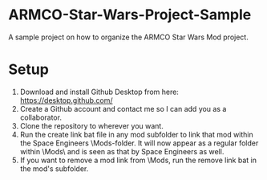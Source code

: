 # ARMCO-Star-Wars-Project-Sample
A sample project on how to organize the ARMCO Star Wars Mod project.

# Setup
1. Download and install Github Desktop from here: https://desktop.github.com/
2. Create a Github account and contact me so I can add you as a collaborator.
3. Clone the repository to wherever you want.
4. Run the create link bat file in any mod subfolder to link that mod within the Space Engineers \Mods\-folder. It will now appear as a regular folder within \Mods\ and is seen as that by Space Engineers as well.
5. If you want to remove a mod link from \Mods\, run the remove link bat in the mod's subfolder.
